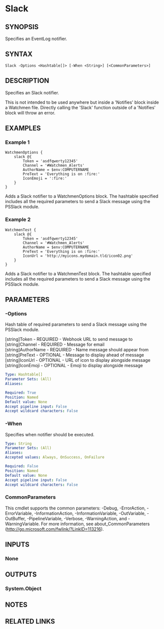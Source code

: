 ﻿---
external help file: Watchmen-help.xml
online version: https://github.com/devblackops/watchmen/blob/master/docs/functions/Help-Slack.md
schema: 2.0.0
---

# Slack

## SYNOPSIS
Specifies an EventLog notifier.

## SYNTAX

```
Slack -Options <Hashtable[]> [-When <String>] [<CommonParameters>]
```

## DESCRIPTION
Specifies an Slack notifier.

This is not intended to be used anywhere but inside a 'Notifies' block inside a Watchmen file. Directly calling the 'Slack' function outside of a
'Notifies' block will throw an error.

## EXAMPLES

### Example 1
```
WatchmenOptions {
    slack @{
        Token = 'asdfqwerty12345'
        Channel = '#Watchmen_Alerts'
        AuthorName = $env:COMPUTERNAME
        PreText = 'Everything is on :fire:'
        IconEmoji = ':fire:'
    }
}
```

Adds a Slack notifier to a WatchmenOptions block. The hashtable specified includes all the required parameters to send a Slack message using
the PSSlack module.

### Example 2
```
WatchmenTest {
    slack @{
        Token = 'asdfqwerty12345'
        Channel = '#Watchmen_Alerts'
        AuthorName = $env:COMPUTERNAME
        PreText = 'Everything is on :fire:'
        IconUrl = 'http://myicons.mydomain.tld/icon02.png'
    }
}
```

Adds a Slack notifier to a WatchmenTest block. The hashtable specified includes all the required parameters to send a Slack message using
the PSSlack module.

## PARAMETERS

### -Options
Hash table of required parameters to send a Slack message using the PSSlack module.

[string]Token       - REQUIRED - Webhook URL to send message to  
[string]Channel     - REQUIRED - Message for email  
[string]AuthorName  - REQUIRED - Name message should appear from  
[string]PreText     - OPTIONAL - Message to display ahead of message  
[string]IconUrl     - OPTIONAL - URL of icon to display alongside message    
[string]IconEmoji   - OPTIONAL - Emoji to display alongside message  

```yaml
Type: Hashtable[]
Parameter Sets: (All)
Aliases: 

Required: True
Position: Named
Default value: None
Accept pipeline input: False
Accept wildcard characters: False
```

### -When
Specifies when notifier should be executed.

```yaml
Type: String
Parameter Sets: (All)
Aliases: 
Accepted values: Always, OnSuccess, OnFailure

Required: False
Position: Named
Default value: None
Accept pipeline input: False
Accept wildcard characters: False
```

### CommonParameters
This cmdlet supports the common parameters: -Debug, -ErrorAction, -ErrorVariable, -InformationAction, -InformationVariable, -OutVariable, -OutBuffer, -PipelineVariable, -Verbose, -WarningAction, and -WarningVariable. For more information, see about_CommonParameters (http://go.microsoft.com/fwlink/?LinkID=113216).

## INPUTS

### None

## OUTPUTS

### System.Object

## NOTES

## RELATED LINKS

